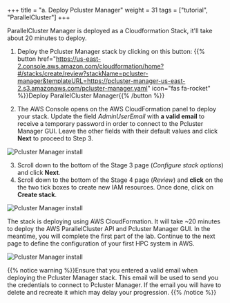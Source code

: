 +++
title = "a. Deploy Pcluster Manager"
weight = 31
tags = ["tutorial", "ParallelCluster"]
+++

ParallelCluster Manager is deployed as a Cloudformation Stack, it'll take about 20 minutes to deploy.

1. Deploy the Pcluster Manager stack by clicking on this button: 
{{% button href="https://us-east-2.console.aws.amazon.com/cloudformation/home?#/stacks/create/review?stackName=pcluster-manager&templateURL=https://pcluster-manager-us-east-2.s3.amazonaws.com/pcluster-manager.yaml" icon="fas fa-rocket" %}}Deploy ParallelCluster Manager{{% /button %}}

2. The AWS Console opens on the AWS CloudFormation panel to deploy your stack. Update the field *AdminUserEmail* with **a valid email** to receive a temporary password in order to connect to the Pcluster Manager GUI. Leave the other fields with their default values and click **Next** to proceed to Step 3.

![Pcluster Manager install](/images/deploy-pcm/pcmanager-install.png)

3. Scroll down to the bottom of the Stage 3 page (*Configure stack options*) and click **Next**.
4. Scroll down to the bottom of the Stage 4 page (*Review*) and **click** on the the two tick boxes to create new IAM resources. Once done, click on **Create stack**.

![Pcluster Manager install](/images/deploy-pcm/pcmanager-deploy.png)

The stack is deploying using AWS CloudFormation. It will take ~20 minutes to deploy the AWS ParallelCluster API and Pcluster Manager GUI. In the meantime, you will complete the first part of the lab. Continue to the next page to define the configuration of your first HPC system in AWS.

![Pcluster Manager install](/images/deploy-pcm/pcmanager-stack.png)

{{% notice warning %}}Ensure that you entered a valid email when deploying the Pcluster Manager stack. This email will be used to send you the credentials to connect to Pcluster Manager. If the email you will have to delete and recreate it which may delay your progression.
{{% /notice %}}
